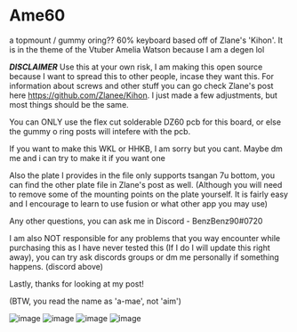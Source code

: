 # Ame60
a topmount / gummy oring?? 60% keyboard based off of Zlane's 'Kihon'. It is in the theme of the Vtuber Amelia Watson because I am a degen lol

***DISCLAIMER***
Use this at your own risk, I am making this open source because I want to spread this to other people, incase they want this. For information about screws and other stuff you can go check Zlane's post here https://github.com/Zlanee/Kihon. I just made a few adjustments, but most things should be the same.

You can ONLY use the flex cut solderable DZ60 pcb for this board, or else the gummy o ring posts will intefere with the pcb.

If you want to make this WKL or HHKB, I am sorry but you cant. Maybe dm me and i can try to make it if you want one

Also the plate I provides in the file only supports tsangan 7u bottom, you can find the other plate file in Zlane's post as well. (Although you will need to remove some of the mounting points on the plate yourself. It is fairly easy and I encourage to learn to use fusion or what other app you may use)

Any other questions, you can ask me in Discord - BenzBenz90#0720

I am also NOT responsible for any problems that you way encounter while purchasing this as I have never tested this (If I do I will update this right away), you can try ask discords groups or dm me personally if something happens. (discord above)

Lastly, thanks for looking at my post!

(BTW, you read the name as 'a-mae', not 'aim')

![image](https://user-images.githubusercontent.com/116734336/236810687-c6886b7a-15bb-4cee-8c72-17834a4eff04.png)
![image](https://user-images.githubusercontent.com/116734336/236811179-a9e0d7e2-5873-4b00-a169-a122a3689931.png)
![image](https://user-images.githubusercontent.com/116734336/236811440-b2ad1618-5080-49ff-a5df-f8cff1d9ac86.png)
![image](https://user-images.githubusercontent.com/116734336/236811588-1eca988d-bbc1-4a1f-a5f6-7cba83937dbe.png)
